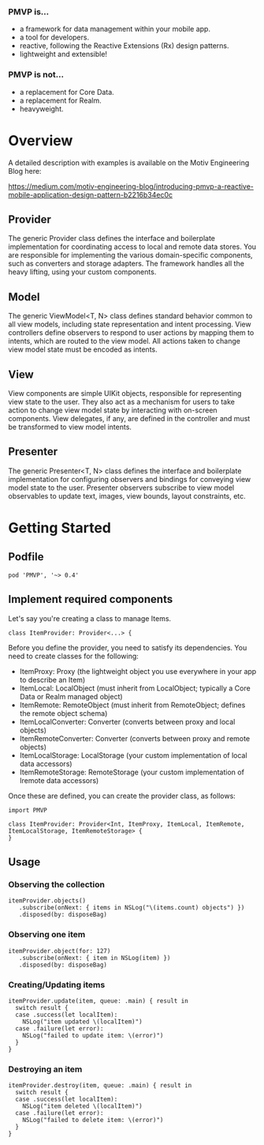### PMVP is...
- a framework for data management within your mobile app.
- a tool for developers.
- reactive, following the Reactive Extensions (Rx) design patterns.
- lightweight and extensible!

### PMVP is **not**...
- a replacement for Core Data.
- a replacement for Realm.
- heavyweight.

# Overview

A detailed description with examples is available on the Motiv Engineering Blog here:

https://medium.com/motiv-engineering-blog/introducing-pmvp-a-reactive-mobile-application-design-pattern-b2216b34ec0c

## **P**rovider

The generic Provider<T> class defines the interface and boilerplate implementation for coordinating access to local and
remote data stores. You are responsible for implementing the various domain-specific components, such as converters and
storage adapters. The framework handles all the heavy lifting, using your custom components.

## **M**odel

The generic ViewModel<T, N> class defines standard behavior common to all view models, including state representation
and intent processing. View controllers define observers to respond to user actions by mapping them to intents, which
are routed to the view model. All actions taken to change view model state must be encoded as intents.

## **V**iew

View components are simple UIKit objects, responsible for representing view state to the user. They also act as a
mechanism for users to take action to change view model state by interacting with on-screen components. View delegates,
if any, are defined in the controller and must be transformed to view model intents.

## **P**resenter

The generic Presenter<T, N> class defines the interface and boilerplate implementation for configuring observers and
bindings for conveying view model state to the user. Presenter observers subscribe to view model observables to update
text, images, view bounds, layout constraints, etc.

# Getting Started

## Podfile

```
pod 'PMVP', '~> 0.4'
```

## Implement required components

Let's say you're creating a class to manage Items.

```
class ItemProvider: Provider<...> {
```

Before you define the provider, you need to satisfy its dependencies. You need to create classes for the following:

- ItemProxy: Proxy (the lightweight object you use everywhere in your app to describe an Item)
- ItemLocal: LocalObject (must inherit from LocalObject; typically a Core Data or Realm managed object)
- ItemRemote: RemoteObject (must inherit from RemoteObject; defines the remote object schema)
- ItemLocalConverter: Converter (converts between proxy and local objects)
- ItemRemoteConverter: Converter (converts between proxy and remote objects)
- ItemLocalStorage: LocalStorage (your custom implementation of local data accessors)
- ItemRemoteStorage: RemoteStorage (your custom implementation of lremote data accessors)

Once these are defined, you can create the provider class, as follows:

```
import PMVP

class ItemProvider: Provider<Int, ItemProxy, ItemLocal, ItemRemote, ItemLocalStorage, ItemRemoteStorage> {
}
```

## Usage

### Observing the collection

```
itemProvider.objects()
   .subscribe(onNext: { items in NSLog("\(items.count) objects") })
   .disposed(by: disposeBag)
```

### Observing one item

```
itemProvider.object(for: 127)
   .subscribe(onNext: { item in NSLog(item) })
   .disposed(by: disposeBag)
```

### Creating/Updating items

```
itemProvider.update(item, queue: .main) { result in 
  switch result {
  case .success(let localItem):
    NSLog("item updated \(localItem)")
  case .failure(let error):
    NSLog("failed to update item: \(error)")
  }
}
```

### Destroying an item

```
itemProvider.destroy(item, queue: .main) { result in 
  switch result {
  case .success(let localItem):
    NSLog("item deleted \(localItem)")
  case .failure(let error):
    NSLog("failed to delete item: \(error)")
  }
}
```
